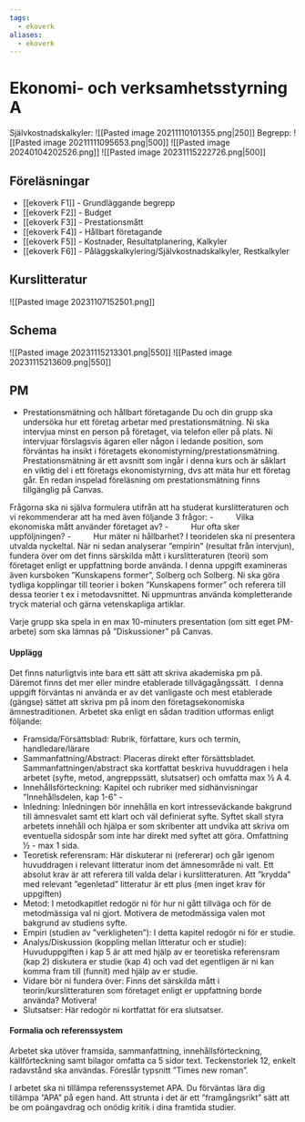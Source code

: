 ```yaml
---
tags:
  - ekoverk
aliases:
  - ekoverk
---
```

# Ekonomi- och verksamhetsstyrning A
Självkostnadskalkyler:
![[Pasted image 20211110101355.png|250]]
Begrepp:
![[Pasted image 20211111095653.png|500]]
![[Pasted image 20240104202526.png]]
![[Pasted image 20231115222726.png|500]]

## Föreläsningar
- [[ekoverk F1]] - Grundläggande begrepp
- [[ekoverk F2]] - Budget
- [[ekoverk F3]] - Prestationsmått
- [[ekoverk F4]] - Hållbart företagande
- [[ekoverk F5]] - Kostnader, Resultatplanering, Kalkyler
- [[ekoverk F6]] - Påläggskalkylering/Självkostnadskalkyler, Restkalkyler


## Kurslitteratur
![[Pasted image 20231107152501.png]]

## Schema
![[Pasted image 20231115213301.png|550]]
![[Pasted image 20231115213609.png|550]]

## PM
- Prestationsmätning och hållbart företagande
Du och din grupp ska undersöka hur ett företag arbetar med prestationsmätning. Ni ska intervjua minst en person på företaget, via telefon eller på plats. Ni intervjuar förslagsvis ägaren eller någon i ledande position, som förväntas ha insikt i företagets ekonomistyrning/prestationsmätning. Prestationsmätning är ett avsnitt som ingår i denna kurs och är såklart en viktig del i ett företags ekonomistyrning, dvs att mäta hur ett företag går. En redan inspelad föreläsning om prestationsmätning finns tillgänglig på Canvas.

Frågorna ska ni själva formulera utifrån att ha studerat kurslitteraturen och vi rekommenderar att ha med även följande 3 frågor:
-          Vilka ekonomiska mått använder företaget av?
-          Hur ofta sker uppföljningen?
-          Hur mäter ni hållbarhet?
I teoridelen ska ni presentera utvalda nyckeltal. När ni sedan analyserar ”empirin” (resultat från intervjun), fundera över om det finns särskilda mått i kurslitteraturen (teori) som företaget enligt er uppfattning borde använda. I denna uppgift examineras även kursboken ”Kunskapens former”, Solberg och Solberg. Ni ska göra tydliga kopplingar till teorier i boken ”Kunskapens former” och referera till dessa teorier t ex i metodavsnittet. Ni uppmuntras använda kompletterande tryck material och gärna vetenskapliga artiklar.

Varje grupp ska spela in en max 10-minuters presentation (om sitt eget PM-arbete) som ska lämnas på ”Diskussioner” på Canvas.

#### Upplägg
Det finns naturligtvis inte bara ett sätt att skriva akademiska pm på. Däremot finns det mer eller mindre etablerade tillvägagångssätt.  I denna uppgift förväntas ni använda er av det vanligaste och mest etablerade (gängse) sättet att skriva pm på inom den företagsekonomiska ämnestraditionen. Arbetet ska enligt en sådan tradition utformas enligt följande:

- Framsida/Försättsblad: Rubrik, författare, kurs och termin, handledare/lärare
- Sammanfattning/Abstract: Placeras direkt efter försättsbladet. Sammanfattningen/abstract ska kortfattat beskriva huvuddragen i hela arbetet (syfte, metod, angreppssätt, slutsatser) och omfatta max ½ A 4.
- Innehållsförteckning: Kapitel och rubriker med sidhänvisningar
”Innehållsdelen, kap 1-6” -
- Inledning: Inledningen bör innehålla en kort intresseväckande bakgrund till ämnesvalet samt ett klart och väl definierat syfte. Syftet skall styra arbetets innehåll och hjälpa er som skribenter att undvika att skriva om eventuella sidospår som inte har direkt med syftet att göra. Omfattning ½ - max 1 sida.
- Teoretisk referensram: Här diskuterar ni (refererar) och går igenom huvuddragen i relevant litteratur inom det ämnesområde ni valt. Ett absolut krav är att referera till valda delar i kurslitteraturen. Att ”krydda” med relevant ”egenletad” litteratur är ett plus (men inget krav för uppgiften)
- Metod: I metodkapitlet redogör ni för hur ni gått tillväga och för de metodmässiga val ni gjort. Motivera de metodmässiga valen mot bakgrund av studiens syfte.
- Empiri (studien av ”verkligheten”): I detta kapitel redogör ni för er studie.
- Analys/Diskussion (koppling mellan litteratur och er studie): Huvuduppgiften i kap 5 är att med hjälp av er teoretiska referensram (kap 2) diskutera er studie (kap 4) och vad det egentligen är ni kan komma fram till (funnit) med hjälp av er studie.
- Vidare bör ni fundera över: Finns det särskilda mått i teorin/kurslitteraturen som företaget enligt er uppfattning borde använda? Motivera!
- Slutsatser: Här redogör ni kortfattat för era slutsatser.

#### Formalia och referenssystem
Arbetet ska utöver framsida, sammanfattning, innehållsförteckning, källförteckning samt bilagor omfatta ca 5 sidor text. Teckenstorlek 12, enkelt radavstånd ska användas. Föreslår typsnitt ”Times new roman”.

I arbetet ska ni tillämpa referenssystemet APA. Du förväntas lära dig tillämpa ”APA” på egen hand. Att strunta i det är ett ”framgångsrikt” sätt att be om poängavdrag och onödig kritik i dina framtida studier.